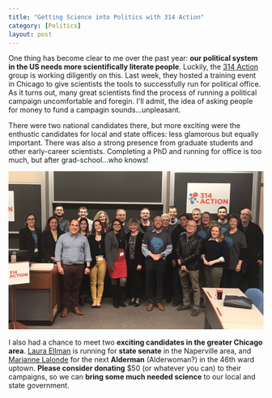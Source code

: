 ```yaml
---
title: "Getting Science into Politics with 314 Action"
category: [Politics]
layout: post
---
```


<div class="row">
  <div class="col-md-6">
    <p>
      One thing has become clear to me over the past year: <strong>our
	political system in the US needs more scientifically literate
	people</strong>. Luckily,
	the <a href="http://www.314action.org/home/">314 Action</a>
	group is working diligently on this. Last week, they hosted a
	training event in Chicago to give scientists the tools to
	successfully run for political office. As it turns out, many
	great scientists find the process of running a political
	campaign uncomfortable and foregin. I'll admit, the idea of
	asking people for money to fund a campagin
	sounds...unpleasant.
    </p>
    <p>
      There were two national candidates there, but more exciting were
      the enthustic candidates for local and state offices: less
      glamorous but equally important. There was also a strong
      presence from graduate students and other early-career
      scientists. Completing a PhD and running for office is too much,
      but after grad-school...who knows!
    </p>
  </div>
  <div class="col-md-6">
    <img src="/images/posts/314-training.jpg" alt="Group shot at the 314 action training" />
  </div>
</div>

I also had a chance to meet two **exciting candidates in the greater
Chicago area**. [Laura Ellman](http://ellmanforillinois.com/) is
running for **state senate** in the Naperville area, and [Marianne
Lalonde](http://marianneforuptown.com/) for the next **Alderman**
(Alderwoman?) in the 46th ward uptown. **Please consider donating**
$50 (or whatever you can) to their campaigns, so we can **bring some
much needed science** to our local and state government.
